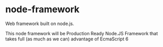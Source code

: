 node-framework
==============

Web framework built on node.js.

This node framework will be Production Ready Node.JS Framework that takes full (as much as we can) advantage of EcmaScript 6
